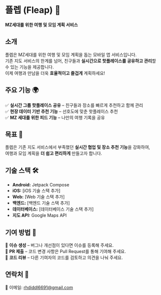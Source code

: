# 플렙 (Fleap) 🚀  
**MZ세대를 위한 여행 및 모임 계획 서비스**  

## 소개  
플렙은 MZ세대를 위한 여행 및 모임 계획을 돕는 모바일 앱 서비스입니다.  
기존 지도 서비스의 한계를 넘어, 친구들과 **실시간으로 핫플레이스를 공유하고 관리**할 수 있는 기능을 제공합니다.  
이제 여행과 만남을 더욱 **효율적이고 즐겁게** 계획하세요!  

## 주요 기능 🌍  
✅ **실시간 그룹 핫플레이스 공유** – 친구들과 장소를 빠르게 추천하고 함께 관리  
✅ **현장 데이터 기반 추천 기능** – 선호도에 맞춘 핫플레이스 추천  
✅ **MZ 세대를 위한 피드 기능** – 나만의 여행 기록을 공유  

## 목표 🎯  
플렙은 기존 지도 서비스에서 부족했던 **실시간 협업 및 장소 추천 기능**을 강화하여,  
여행과 모임 계획을 **더 쉽고 편리하게** 만들고자 합니다.  

## 기술 스택 🛠  
- **Android:** Jetpack Compose
- **iOS:** [iOS 기술 스택 추가]
- **Web:** [Web 기술 스택 추가]
- **백엔드:** [백엔드 기술 스택 추가]  
- **데이터베이스:** [데이터베이스 기술 스택 추가]  
- **지도 API:** Google Maps API 

## 기여 방법 🤝  
🚀 **이슈 생성** – 버그나 개선점이 있다면 이슈를 등록해 주세요.  
🚀 **PR 제출** – 코드 변경 사항은 Pull Request를 통해 기여해 주세요.  
🚀 **코드 리뷰** – 다른 기여자의 코드를 검토하고 의견을 나눠 주세요.  

## 연락처 📧  
📩 이메일: rhdiddl6691@gmail.com
